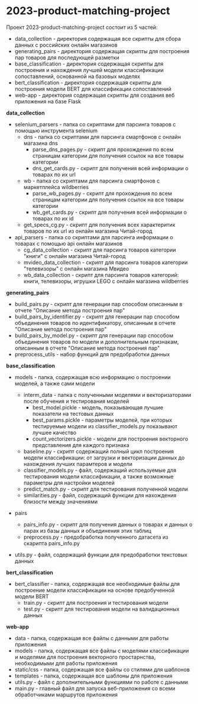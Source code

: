# 2023-product-matching-project
Проект 2023-product-matching-project состоит из 5 частей:
- data_collection - директория содержащая все скрипты для сбора данных с российских онлайн магазинов
- generating_pairs - директория содержащая скрипты для построения пар товаров для последующей разметки
- base_classification - директория содержащая скрипты для построения и нахождения лучшей модели классификации сопоставлений, основанной на базовых моделях
- bert_classification - директория содержащая скрипты для построения модели BERT для классификации сопоставлений
- web-app - директория содержащая скрипты для создания веб приложения на базе Flask

**data_collection**
- selenium_parsers - папка со скриптами для парсинга товаров с помощью инструмента selenium
  - dns - папка со скриптами для парсинга смартфонов с онлайн магазина dns
    - parse_dns_pages.py - скрипт для прохождения по всем страницам категории для получения ссылок на все товары категории
    - dns_get_cards.py - скрипт для получения всей информации о товарах по их url
  - wb - папка со скриптами для парсинга смартфонов с маркетплейса wildberries
    - parse_wb_pages.py - скрипт для прохождения по всем страницам категории для получения ссылок на все товары категории
    - wb_get_cards.py - скрипт для получения всей информации о товарах по их id
  - get_specs_cg.py - скрипт для получения всех характеритик товаров по их url из онлайн магазина Читай-город
- api_parsers - папка со скриптами для парсинга информации о товарах с помощью api онлайн магазинов
  - cg_data_collection - скрипт для парсинга товаров категории "книги" с онлайн магазина Читай-город
  - mvideo_data_collection - скрипт для парсинга товаров категории "телевизоры" с онлайн магазина Мвидео
  - wb_data_collection - скрипт для парсинга товаров категорий: книги, телевизоры, игрушки LEGO с онлайн магазина wildberries

**generating_pairs**
- build_pairs.py - скрипт для генерации пар способом описанным в отчете "Описание метода построения пар"
- build_pairs_by_identifier.py - скрипт для генерации пар способом объединения товаров по идентификатору, описанным в отчете "Описание метода построения пар"
- build_pairs_by_model.py - скрипт для генерации пар способом объединения товаров по модели и дополнительным признакам, описанным в отчете "Описание метода построения пар"
- preprocess_utils - набор функций для предобработки данных

**base_classification**
- models - папка, содержащая всю информацию о построении моделей, а также сами модели
  - interm_data - папка с полученными моделями и векторизаторами после обучения и тестирования моделей
    - best_model.pickle - модель, показывающая лучшие показатели на тестовых данных
    - best_params.pickle - параметры моделей, при которых тестируемые модели из classifier_models.py показывают лучшее качество
    - count_vectorizers.pickle - модели для построения векторного представления для каждого признака
  - baseline.py - скрипт содержащий полный цикл построения модели классификации: от загрузки и векторизации данных до нахождения лучших парамтеров и модели
  - classifier_models.py - файл, содержащий используемые для тестирования модели классификации, а также возможные параметры для настройки моделей
  - predict_match.py - скрипт для тестирования полученной модели
  - similarities.py - файл, содержащий функции для нахождения близости между значениями

- pairs
  - pairs_info.py - скрипт для получения данных о товарах и данных о парах из базы данных и объединения этих таблиц
  - preprocess.py - предобработка полученного датасета из скарипта pairs_info.py
- utils.py - файл, содержащий функции для предобработки текстовых данных

**bert_classification**
- bert_classifier - папка, содержащая все необходимые файлы для построение модели классификации на основе предобученной модели BERT
  - train.py - скрипт для построения и тестирования модели
  - test.py - скрипт для тестирования модели на валидационных данных
 
 **web-app**
 - data - папка, содержащая все файлы с данными для работы приложения
 - models - папка, содержащая все файлы с моделями классификации и моделями для построения векторного простарнства, необходимыми для работы приложения
 - static/css - папка, содержащая все файлы со стилями для шаблонов
 - templates - папка, содержащая все шаблоны для приложения
 - utils.py - файл с дополнительными функциями по работе с данными
 - main.py - главный файл для запуска веб-приложения со всеми обработчиками маршрутов приложения
 
